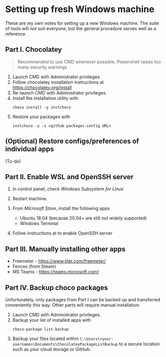 # Setting up fresh Windows machine
These are my own notes for setting up a new Windows machine. The suite of tools will not suit everyone, but the general procedure serves well as a reference.

## Part I. Chocolatey
> Recommended to use CMD whenever possible. Powershell raises too many security warnings
1. Launch CMD with Administrator privileges.
2. Follow chocolatey installation instructions at https://chocolatey.org/install
3. Re-launch CMD with Administrator privileges.
4. Install the installation utility with 
    ```
    choco install -y instchoco
    ```
5. Restore your packages with 
    ```
    instchoco -y -s <github packages.config URL>
    ```

## (Optional) Restore configs/preferences of individual apps
(To-do)

## Part II. Enable WSL and OpenSSH server
1. In control panel, check *Windows Subsystem for Linux*
2. Restart machine.
3. From *Microsoft Store*, install the following apps
    + Ubuntu 18.04 (because 20.04+ are still not widely supported)
    + Windows Terminal

4. Follow instructions at to enable OpenSSH server

## Part III. Manually installing other apps
- Freemeter - https://www.tiler.com/freemeter/
- Fences (from Steam)
- MS Teams - https://teams.microsoft.com/

## Part IV. Backup choco packages
Unfortunately, only packages from Part I can be backed up and transferred conveniently this way. Other parts will require manual installation.

1. Launch CMD with Administrator privileges.
2. Backup your list of installed apps with 
    ```
    choco-package-list-backup
    ```
3. Backup your files located within `C:\Users\<your-username>\Documents\ChocolateyPackageListBackup` to a secure location such as your cloud storage or GitHub.
